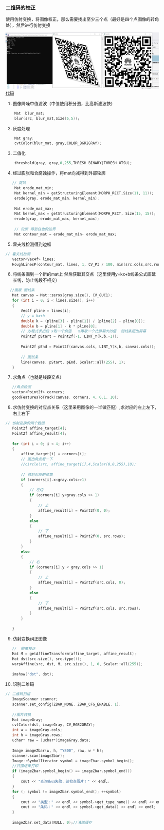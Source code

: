 ### 二维码的校正
使用仿射变换，将图像校正，那么需要找出至少三个点（最好是四个点图像的转角处），然后进行仿射变换</br>

![运行后的结果](https://github.com/TF27674569/OpenCV/blob/master/image/qr_code_image.png)</br>
[代码](https://github.com/TF27674569/OpenCV/blob/master/QRCodeCorrection.cpp)

1. 图像降噪中值滤波（中值使用积分图，比高斯滤波快）
```c++
    Mat  blur_mat;
	blur(src, blur_mat,Size(5,5));
```
 2. 灰度处理
```c++
    Mat gray;
    cvtColor(blur_mat, gray,COLOR_BGR2GRAY);
```
 3. 二值化
```c++
    threshold(gray, gray,0,255,THRESH_BINARY|THRESH_OTSU);
```
 4. 经过膨胀和合腐蚀操作，将mat向减得到外部轮廓
```c++
   // 腐蚀
	Mat erode_mat_min;
	Mat kernel_min = getStructuringElement(MORPH_RECT,Size(11, 11));
	erode(gray, erode_mat_min, kernel_min);

	Mat erode_mat_max;
	Mat kernel_max = getStructuringElement(MORPH_RECT, Size(15, 15));
	erode(gray, erode_mat_max, kernel_max);
	
	// 轮廓 得到白色的边界
	Mat contour_mat = erode_mat_min- erode_mat_max;
```
 5. 霍夫线检测得到边框
 ```c++
 // 霍夫线检测
	vector<Vec4f> lines;
	HoughLinesP(contour_mat, lines, 1, CV_PI / 180, min(src.cols,src.rows)/3 , 20, 30);
 ```
 6. 将线条画到一个新的mat上 然后获取其交点（这里使用y=kx+b线条公式画延长线，防止线段不相交）
 ```c++
   //画板 画线条
	Mat canvas = Mat::zeros(gray.size(), CV_8UC1);
	for (int i = 0; i < lines.size(); i++)
	{
		Vec4f pline = lines[i];
		// y = kx+b
		double k = (pline[3] - pline[1]) / (pline[2] - pline[0]);
		double b = pline[1] - k * pline[0];
		// 方程式求出后 x取一个负值   x再取一个比屏幕大的值  则线条超出屏幕
		Point2f pStart = Point2f(-1, LINT_Y(k,b,-1));

		Point2f pEnd = Point2f(canvas.cols, LINT_Y(k,b, canvas.cols));
    
        // 画线条
		line(canvas, pStart, pEnd, Scalar::all(255), 1);
	}
 ```
 7. 求角点（也就是线段交点）
 ```c++
 	//角点检测  
	vector<Point2f> corners;
	goodFeaturesToTrack(canvas, corners, 4, 0.1, 10);
 ```
 8. 求仿射变换的对应点关系（这里采用图像的一半做匹配）,求对应的左上左下，右上右下
 ```c++
 // 仿射变换的两个数组
	Point2f affine_target[4];
	Point2f affine_result[4];

	for (int i = 0; i < 4; i++)
	{
		affine_target[i] = corners[i];
		// 画出角点看一下
		//circle(src, affine_target[i],4,Scalar(0,0,255),10);

		// 仿射对应的位置
		if (corners[i].x<gray.cols>>1)
		{
			// 左边
			if (corners[i].y<gray.cols >> 1)
			{
				// 上
				affine_result[i] = Point2f(0, 0);
			}
			else
			{
				// 下
				affine_result[i] = Point2f(0, src.rows);
			}
		}
		else
		{
			// 右
			if (corners[i].y < gray.cols >> 1)
			{
				// 上
				affine_result[i] = Point2f(src.cols, 0);
			}
			else
			{
				// 下
				affine_result[i] = Point2f(src.cols, src.rows);
			}
		}

	}
 ```
 
 9. 仿射变换纠正图像
 ```c++
    //  图像校正
	Mat M = getAffineTransform(affine_target, affine_result);
	Mat dst(src.size(), src.type());
	warpAffine(src, dst, M, src.size(), 1, 0, Scalar::all(255));

	imshow("dst", dst);
 ```
 10. 识别二维码
 ```c++
 // 二维码扫描
	ImageScanner scanner;
	scanner.set_config(ZBAR_NONE, ZBAR_CFG_ENABLE, 1);

	//图片转换
	Mat imageGray;
	cvtColor(dst, imageGray, CV_RGB2GRAY);
	int w = imageGray.cols;
	int h = imageGray.rows;
	uchar* raw = (uchar*)imageGray.data;

	Image imageZbar(w, h, "Y800", raw, w * h);
	scanner.scan(imageZbar);   
	Image::SymbolIterator symbol = imageZbar.symbol_begin();
	//扫描结果打印
	if (imageZbar.symbol_begin() == imageZbar.symbol_end())
	{
		cout << "查询条码失败，请检查图片！" << endl;
	}
	for (; symbol != imageZbar.symbol_end(); ++symbol)
	{
		cout << "类型：" << endl << symbol->get_type_name() << endl << endl;
		cout << "条码：" << endl << symbol->get_data() << endl << endl;
	}

	imageZbar.set_data(NULL, 0);//清除缓存
 ```